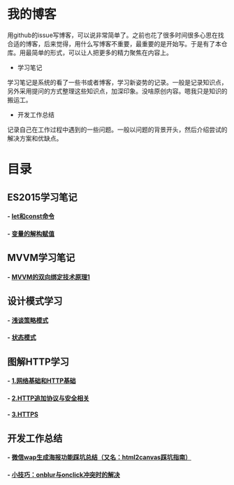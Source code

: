 # 我的博客

用github的issue写博客，可以说非常简单了。之前也花了很多时间很多心思在找合适的博客，后来觉得，用什么写博客不重要，最重要的是开始写。于是有了本仓库。用最简单的形式，可以让人把更多的精力聚焦在内容上。

- 学习笔记

学习笔记是系统的看了一些书或者博客，学习新姿势的记录。一般是记录知识点，另外采用提问的方式整理这些知识点，加深印象。没啥原创内容。嗯我只是知识的搬运工。

- 开发工作总结

记录自己在工作过程中遇到的一些问题。一般以问题的背景开头，然后介绍尝试的解决方案和优缺点。

# 目录

## ES2015学习笔记
 
#### - [let和const命令](https://github.com/lixinxin93/blog/issues/3)

#### - [变量的解构赋值](https://github.com/lixinxin93/blog/issues/4)

## MVVM学习笔记

#### - [MVVM的双向绑定技术原理1](https://github.com/lixinxin93/blog/issues/5)

## 设计模式学习

#### - [浅谈策略模式](https://github.com/lixinxin93/blog/issues/7)

#### - [状态模式](https://github.com/lixinxin93/blog/issues/8)

## 图解HTTP学习

#### - [1.网络基础和HTTP基础](https://github.com/lixinxin93/blog/issues/9)

#### - [2.HTTP追加协议与安全相关](https://github.com/lixinxin93/blog/issues/10)

#### - [3.HTTPS](https://github.com/lixinxin93/blog/issues/11)

## 开发工作总结

#### - [微信wap生成海报功能踩坑总结（又名：html2canvas踩坑指南）](https://github.com/lixinxin93/blog/issues/1)

#### - [小技巧：onblur与onclick冲突时的解决](https://github.com/lixinxin93/blog/issues/2)
